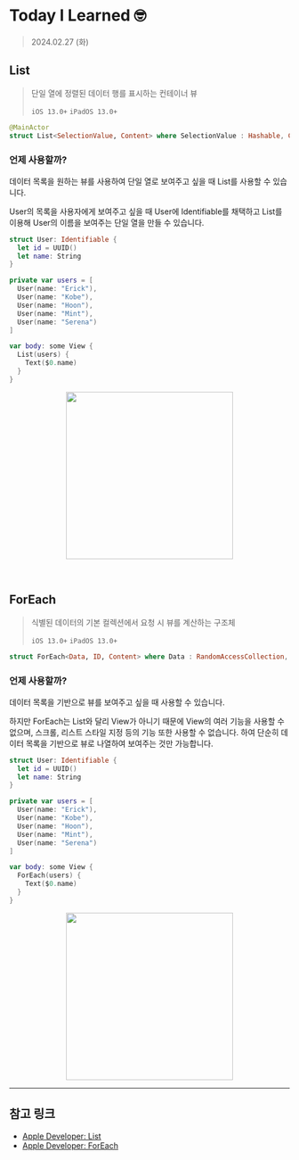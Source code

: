# Today I Learned 🤓

> 2024.02.27 (화)

## List

> 단일 열에 정렬된 데이터 행를 표시하는 컨테이너 뷰
> 
> `iOS 13.0+` `iPadOS 13.0+`

```swift
@MainActor
struct List<SelectionValue, Content> where SelectionValue : Hashable, Content : View
```

### 언제 사용할까?

데이터 목록을 원하는 뷰를 사용하여 단일 열로 보여주고 싶을 때 List를 사용할 수 있습니다.

User의 목록을 사용자에게 보여주고 싶을 때 User에 Identifiable를 채택하고 List를 이용해 User의 이름을 보여주는 단일 열을 만들 수 있습니다.

```swift
struct User: Identifiable {
  let id = UUID()
  let name: String
}

private var users = [
  User(name: "Erick"),
  User(name: "Kobe"),
  User(name: "Hoon"),
  User(name: "Mint"),
  User(name: "Serena")
]

var body: some View {
  List(users) {
    Text($0.name)
  }
}
```

<p align="center">
<img src = "https://github.com/h-suo/TIL/assets/109963294/00a6a40c-047e-4cc9-8d38-426a86604315" width = "300" />
</p>

<br>

## ForEach

> 식별된 데이터의 기본 컬렉션에서 요청 시 뷰를 계산하는 구조체
> 
> `iOS 13.0+` `iPadOS 13.0+`

```swift
struct ForEach<Data, ID, Content> where Data : RandomAccessCollection, ID : Hashable
```

### 언제 사용할까?

데이터 목록을 기반으로 뷰를 보여주고 싶을 때 사용할 수 있습니다.

하지만 ForEach는 List와 달리 View가 아니기 때문에 View의 여러 기능을 사용할 수 없으며, 스크롤, 리스트 스타일 지정 등의 기능 또한 사용할 수 없습니다. 하여 단순히 데이터 목록을 기반으로 뷰로 나열하여 보여주는 것만 가능합니다.

```swift
struct User: Identifiable {
  let id = UUID()
  let name: String
}

private var users = [
  User(name: "Erick"),
  User(name: "Kobe"),
  User(name: "Hoon"),
  User(name: "Mint"),
  User(name: "Serena")
]

var body: some View {
  ForEach(users) {
    Text($0.name)
  }
}
```

<p align="center">
<img src = "https://github.com/h-suo/TIL/assets/109963294/7a7c4b8f-b71d-41ac-b676-2bb27f17d99f" width = "300" />
</p>

---
## 참고 링크
- [Apple Developer: List](https://developer.apple.com/documentation/swiftui/list)
- [Apple Developer: ForEach](https://developer.apple.com/documentation/swiftui/foreach)
